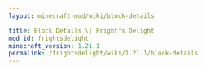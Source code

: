 ```yaml
---
layout: minecraft-mod/wiki/block-details

title: Block Details \| Fright's Delight
mod_id: frightsdelight
minecraft_version: 1.21.1
permalink: /frightsdelight/wiki/1.21.1/block-details
---
```


